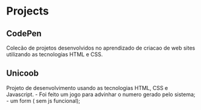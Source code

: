# Projects

## CodePen
Colecão de projetos desenvolvidos no aprendizado de criacao de web sites utilizando as tecnologias HTML e CSS.

## Unicoob
Projeto de desenvolvimento usando as tecnologias HTML, CSS e Javascript.
    - Foi feito um jogo para advinhar o numero gerado pelo sistema;
    - um form ( sem js funcional);
